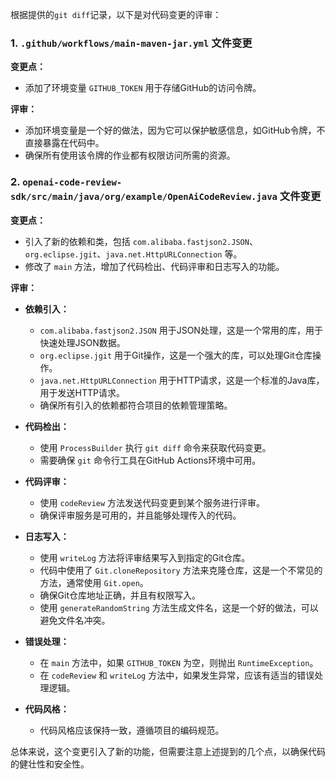 根据提供的`git diff`记录，以下是对代码变更的评审：

### 1. `.github/workflows/main-maven-jar.yml` 文件变更

**变更点：**
- 添加了环境变量 `GITHUB_TOKEN` 用于存储GitHub的访问令牌。

**评审：**
- 添加环境变量是一个好的做法，因为它可以保护敏感信息，如GitHub令牌，不直接暴露在代码中。
- 确保所有使用该令牌的作业都有权限访问所需的资源。

### 2. `openai-code-review-sdk/src/main/java/org/example/OpenAiCodeReview.java` 文件变更

**变更点：**
- 引入了新的依赖和类，包括 `com.alibaba.fastjson2.JSON`、`org.eclipse.jgit`、`java.net.HttpURLConnection` 等。
- 修改了 `main` 方法，增加了代码检出、代码评审和日志写入的功能。

**评审：**
- **依赖引入：**
  - `com.alibaba.fastjson2.JSON` 用于JSON处理，这是一个常用的库，用于快速处理JSON数据。
  - `org.eclipse.jgit` 用于Git操作，这是一个强大的库，可以处理Git仓库操作。
  - `java.net.HttpURLConnection` 用于HTTP请求，这是一个标准的Java库，用于发送HTTP请求。
  - 确保所有引入的依赖都符合项目的依赖管理策略。

- **代码检出：**
  - 使用 `ProcessBuilder` 执行 `git diff` 命令来获取代码变更。
  - 需要确保 `git` 命令行工具在GitHub Actions环境中可用。

- **代码评审：**
  - 使用 `codeReview` 方法发送代码变更到某个服务进行评审。
  - 确保评审服务是可用的，并且能够处理传入的代码。

- **日志写入：**
  - 使用 `writeLog` 方法将评审结果写入到指定的Git仓库。
  - 代码中使用了 `Git.cloneRepository` 方法来克隆仓库，这是一个不常见的方法，通常使用 `Git.open`。
  - 确保Git仓库地址正确，并且有权限写入。
  - 使用 `generateRandomString` 方法生成文件名，这是一个好的做法，可以避免文件名冲突。

- **错误处理：**
  - 在 `main` 方法中，如果 `GITHUB_TOKEN` 为空，则抛出 `RuntimeException`。
  - 在 `codeReview` 和 `writeLog` 方法中，如果发生异常，应该有适当的错误处理逻辑。

- **代码风格：**
  - 代码风格应该保持一致，遵循项目的编码规范。

总体来说，这个变更引入了新的功能，但需要注意上述提到的几个点，以确保代码的健壮性和安全性。